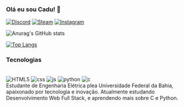 
### Olá eu sou Cadu! 👋

[![Discord](https://img.shields.io/badge/Discord-7289DA?style=for-the-badge&logo=discord&logoColor=white)](https://discord.com/users/1105023029014097920)
[![Steam](https://img.shields.io/badge/Steam-000000?style=for-the-badge&logo=steam&logoColor=white)](https://steamcommunity.com/id/cadiviiiiiiiiiiis/)
[![Instagram](https://img.shields.io/badge/Instagram-E4405F?style=for-the-badge&logo=instagram&logoColor=white)](https://www.instagram.com/educarl0s/)

![Anurag's GitHub stats](https://github-readme-stats.vercel.app/api?username=VoIkmer&show_icons=true&theme=onedark)

[![Top Langs](https://github-readme-stats.vercel.app/api/top-langs/?username=VoIkmer&layout=compact)](https://github.com/anuraghazra/github-readme-stats)

### Tecnologias

<div style = "display: inline-block"><br/>
<img align="center" alt="HTML5" src="https://img.shields.io/badge/HTML5-E34F26?style=for-the-badge&logo=html5&logoColor=white" />
<img align="center" alt="css" src="https://img.shields.io/badge/CSS3-1572B6?style=for-the-badge&logo=css3&logoColor=white" />
<img align="center" alt="js" src="https://img.shields.io/badge/JavaScript-F7DF1E?style=for-the-badge&logo=javascript&logoColor=black" />
<img align="center" alt="python" src="https://img.shields.io/badge/Python-14354C?style=for-the-badge&logo=python&logoColor=white" />
<img align="center" alt="c" src="https://img.shields.io/badge/C-00599C?style=for-the-badge&logo=c&logoColor=white" />
</div>

<br/>
Estudante de Engenharia Elétrica plea Universidade Federal da Bahia, apaixonado por tecnologia e inovação. Atualmente estudando Desenvolvimento Web Full Stack, e aprendendo mais sobre C e Python.
